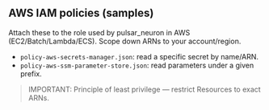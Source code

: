 ## AWS IAM policies (samples)

Attach these to the role used by pulsar_neuron in AWS (EC2/Batch/Lambda/ECS).
Scope down ARNs to your account/region.

- `policy-aws-secrets-manager.json`: read a specific secret by name/ARN.
- `policy-aws-ssm-parameter-store.json`: read parameters under a given prefix.

> IMPORTANT: Principle of least privilege — restrict Resources to exact ARNs.
